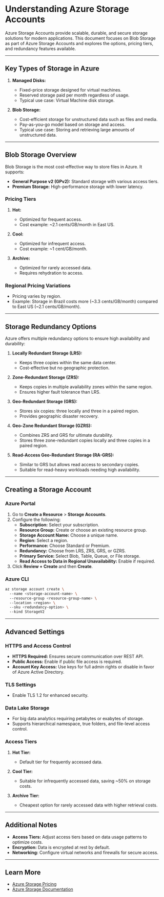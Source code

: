 
# Understanding Azure Storage Accounts

Azure Storage Accounts provide scalable, durable, and secure storage solutions for modern applications. This document focuses on Blob Storage as part of Azure Storage Accounts and explores the options, pricing tiers, and redundancy features available.

---

## Key Types of Storage in Azure

1. **Managed Disks:**
   - Fixed-price storage designed for virtual machines.
   - Reserved storage paid per month regardless of usage.
   - Typical use case: Virtual Machine disk storage.

2. **Blob Storage:**
   - Cost-efficient storage for unstructured data such as files and media.
   - Pay-as-you-go model based on storage and access.
   - Typical use case: Storing and retrieving large amounts of unstructured data.

---

## Blob Storage Overview
Blob Storage is the most cost-effective way to store files in Azure. It supports:
- **General Purpose v2 (GPv2):** Standard storage with various access tiers.
- **Premium Storage:** High-performance storage with lower latency.

### Pricing Tiers
1. **Hot:**
   - Optimized for frequent access.
   - Cost example: ~2.1 cents/GB/month in East US.

2. **Cool:**
   - Optimized for infrequent access.
   - Cost example: ~1 cent/GB/month.

3. **Archive:**
   - Optimized for rarely accessed data.
   - Requires rehydration to access.

### Regional Pricing Variations
- Pricing varies by region.
- Example: Storage in Brazil costs more (~3.3 cents/GB/month) compared to East US (~2.1 cents/GB/month).

---

## Storage Redundancy Options
Azure offers multiple redundancy options to ensure high availability and durability:

1. **Locally Redundant Storage (LRS):**
   - Keeps three copies within the same data center.
   - Cost-effective but no geographic protection.

2. **Zone-Redundant Storage (ZRS):**
   - Keeps copies in multiple availability zones within the same region.
   - Ensures higher fault tolerance than LRS.

3. **Geo-Redundant Storage (GRS):**
   - Stores six copies: three locally and three in a paired region.
   - Provides geographic disaster recovery.

4. **Geo-Zone Redundant Storage (GZRS):**
   - Combines ZRS and GRS for ultimate durability.
   - Stores three zone-redundant copies locally and three copies in a paired region.

5. **Read-Access Geo-Redundant Storage (RA-GRS):**
   - Similar to GRS but allows read access to secondary copies.
   - Suitable for read-heavy workloads needing high availability.

---

## Creating a Storage Account

### Azure Portal
1. Go to **Create a Resource** > **Storage Accounts**.
2. Configure the following:
   - **Subscription:** Select your subscription.
   - **Resource Group:** Create or choose an existing resource group.
   - **Storage Account Name:** Choose a unique name.
   - **Region:** Select a region.
   - **Performance:** Choose Standard or Premium.
   - **Redundancy:** Choose from LRS, ZRS, GRS, or GZRS.
   - **Primary Service:** Select Blob, Table, Queue, or File storage.
   - **Read Access to Data in Regional Unavailability:** Enable if required.
3. Click **Review + Create** and then **Create**.

### Azure CLI
```bash
az storage account create \  
  --name <storage-account-name> \  
  --resource-group <resource-group-name> \  
  --location <region> \  
  --sku <redundancy-option> \  
  --kind StorageV2
```

---

## Advanced Settings

### HTTPS and Access Control
- **HTTPS Required:** Ensures secure communication over REST API.
- **Public Access:** Enable if public file access is required.
- **Account Key Access:** Use keys for full admin rights or disable in favor of Azure Active Directory.

### TLS Settings
- Enable TLS 1.2 for enhanced security.

### Data Lake Storage
- For big data analytics requiring petabytes or exabytes of storage.
- Supports hierarchical namespace, true folders, and file-level access control.

### Access Tiers
1. **Hot Tier:**
   - Default tier for frequently accessed data.

2. **Cool Tier:**
   - Suitable for infrequently accessed data, saving ~50% on storage costs.

3. **Archive Tier:**
   - Cheapest option for rarely accessed data with higher retrieval costs.

---

## Additional Notes
- **Access Tiers:** Adjust access tiers based on data usage patterns to optimize costs.
- **Encryption:** Data is encrypted at rest by default.
- **Networking:** Configure virtual networks and firewalls for secure access.

---

## Learn More
- [Azure Storage Pricing](https://azure.microsoft.com/en-us/pricing/details/storage/)
- [Azure Storage Documentation](https://learn.microsoft.com/en-us/azure/storage/)
